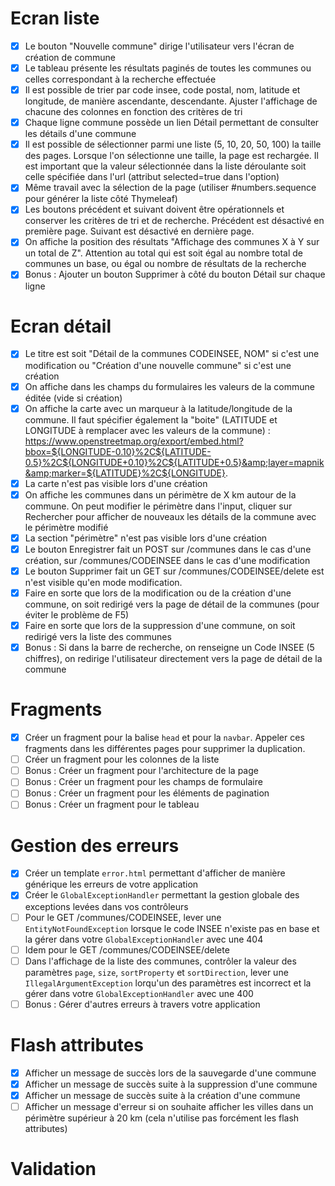 # Ecran liste 

- [X] Le bouton "Nouvelle commune" dirige l'utilisateur vers l'écran de création de commune
- [X] Le tableau présente les résultats paginés de toutes les communes ou celles correspondant à la recherche effectuée
- [X] Il est possible de trier par code insee, code postal, nom, latitude et longitude, de manière ascendante, descendante. Ajuster l'affichage de chacune des colonnes en fonction des critères de tri
- [X] Chaque ligne commune possède un lien Détail permettant de consulter les détails d'une commune
- [X] Il est possible de sélectionner parmi une liste (5, 10, 20, 50, 100) la taille des pages. Lorsque l'on sélectionne une taille, la page est rechargée. Il est important que la valeur sélectionnée dans la liste déroulante soit celle spécifiée dans l'url (attribut selected=true dans l'option)
- [X] Même travail avec la sélection de la page (utiliser #numbers.sequence pour générer la liste côté Thymeleaf)
- [X] Les boutons précédent et suivant doivent être opérationnels et conserver les critères de tri et de recherche. Précédent est désactivé en première page. Suivant est désactivé en dernière page.
- [X] On affiche la position des résultats "Affichage des communes X à Y sur un total de Z". Attention au total qui est soit égal au nombre total de communes un base, ou égal ou nombre de résultats de la recherche
- [X] Bonus : Ajouter un bouton Supprimer à côté du bouton Détail sur chaque ligne

# Ecran détail
- [X] Le titre est soit "Détail de la communes CODEINSEE, NOM" si c'est une modification ou "Création d'une nouvelle commune" si c'est une création
- [X] On affiche dans les champs du formulaires les valeurs de la commune éditée (vide si création)
- [X] On affiche la carte avec un marqueur à la latitude/longitude de la commune. Il faut spécifier également la "boite" (LATITUDE et LONGITUDE à remplacer avec les valeurs de la commune) : https://www.openstreetmap.org/export/embed.html?bbox=${LONGITUDE-0.10}%2C${LATITUDE-0.5}%2C${LONGITUDE+0.10}%2C${LATITUDE+0.5}&amp;layer=mapnik&amp;marker=${LATITUDE}%2C${LONGITUDE}.
- [X] La carte n'est pas visible lors d'une création
- [X] On affiche les communes dans un périmètre de X km autour de la commune. On peut modifier le périmètre dans l'input, cliquer sur Rechercher pour afficher de nouveaux les détails de la commune avec le périmètre modifié
- [X] La section "périmètre" n'est pas visible lors d'une création
- [X] Le bouton Enregistrer fait un POST sur /communes dans le cas d'une création, sur /communes/CODEINSEE dans le cas d'une modification
- [X] Le bouton Supprimer fait un GET sur /communes/CODEINSEE/delete est n'est visible qu'en mode modification.
- [X] Faire en sorte que lors de la modification ou de la création d'une commune, on soit redirigé vers la page de détail de la communes (pour éviter le problème de F5)
- [X] Faire en sorte que lors de la suppression d'une commune, on soit redirigé vers la liste des communes
- [X] Bonus : Si dans la barre de recherche, on renseigne un Code INSEE (5 chiffres), on redirige l'utilisateur directement vers la page de détail de la commune

# Fragments
- [X] Créer un fragment pour la balise `head` et pour la `navbar`. Appeler ces fragments dans les différentes pages pour supprimer la duplication.
- [ ] Créer un fragment pour les colonnes de la liste
- [ ] Bonus : Créer un fragment pour l'architecture de la page
- [ ] Bonus : Créer un fragment pour les champs de formulaire
- [ ] Bonus : Créer un fragment pour les éléments de pagination
- [ ] Bonus : Créer un fragment pour le tableau

# Gestion des erreurs
- [X] Créer un template `error.html` permettant d'afficher de manière générique les erreurs de votre application
- [X] Créer le `GlobalExceptionHandler` permettant la gestion globale des exceptions levées dans vos contrôleurs
- [ ] Pour le GET /communes/CODEINSEE, lever une `EntityNotFoundException` lorsque le code INSEE n'existe pas en base et la gérer dans votre `GlobalExceptionHandler` avec une 404
- [ ] Idem pour le GET /communes/CODEINSEE/delete
- [ ] Dans l'affichage de la liste des communes, contrôler la valeur des paramètres `page`, `size`, `sortProperty` et `sortDirection`, lever une `IllegalArgumentException` lorqu'un des paramètres est incorrect et la gérer dans votre `GlobalExceptionHandler` avec une 400
- [ ] Bonus : Gérer d'autres erreurs à travers votre application

# Flash attributes
- [X] Afficher un message de succès lors de la sauvegarde d'une commune
- [X] Afficher un message de succès suite à la suppression d'une commune
- [X] Afficher un message de succès suite à la création d'une commune
- [ ] Afficher un message d'erreur si on souhaite afficher les villes dans un périmètre supérieur à 20 km (cela n'utilise pas forcément les flash attributes)

# Validation